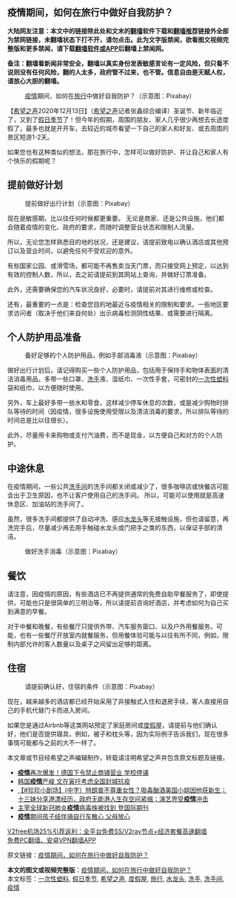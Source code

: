  <h2>疫情期间，如何在旅行中做好自我防护？</h2> <p class="notice"><b>大陆网友注意：本文中的链接除此处和文末的<a href="https://github.com/bannedbook/fanqiang" >翻墙</a>软件下载和<a href="https://github.com/killgcd/justmysocks/blob/master/README.md">翻墙推荐</a>链接外全部为禁网链接，未翻墙状态下打不开，请勿点击。此为文字版禁闻，欲看图文视频完整版和更多禁闻，请下载<a href="https://github.com/bannedbook/fanqiang">翻墙软件或APP</a>后翻墙上禁闻网。</p><p>备注：翻墙看新闻非常安全，翻墙以真实身份发表敏感言论有一定风险，但只看不说则没有任何风险，翻的人太多，政府管不过来，也不管。信息自由是天赋人权，请放心大胆的翻墙。</b></p>  <div class="entry"> <figure><figcaption><a href="https://www.bannedbook.org/bnews/tag/%E7%96%AB%E6%83%85/" class="st_tag internal_tag" rel="tag" title="标签 疫情 下的日志">疫情</a>期间，如何在<a href="https://www.bannedbook.org/bnews/tag/%E6%97%85%E8%A1%8C/" class="st_tag internal_tag" rel="tag" title="标签 旅行 下的日志">旅行</a>中做好自我防护？（示意图：Pixabay）</figcaption></figure> <p>【<span class='wp_keywordlink_affiliate'><a href="https://www.soundofhope.org" title="希望之声" target="_blank">希望之声</a></span>2020年12月13日】（<a href="https://www.bannedbook.org/bnews/tag/%e5%b8%8c%e6%9c%9b%e4%b9%8b%e5%a3%b0/" class="st_tag internal_tag" rel="tag" title="标签 希望之声 下的日志">希望之声</a>记者张鑫综合编译）圣诞节、新年临近了，又到了<a href="https://www.bannedbook.org/bnews/tag/%E5%81%87%E6%97%A5%E5%AD%A3%E8%8A%82/" class="st_tag internal_tag" rel="tag" title="标签 假日季节 下的日志">假日季节</a>了！但今年的假期，周围的朋友、家人几乎很少再想去长途度假了，最多也就是开开车，去较近的城市看望一下自己的家人和好友、或去周围的景区短游1-2天。</p> <p>如果您也有这种类似的想法，那在旅行中，怎样可以做好防护、并让自己和家人有个快乐的假期呢？</p> <h2>提前做好计划</h2> <figure><figcaption>提前做好出行计划（示意图：Pixabay）</figcaption></figure> <p>现在是敏感期，比以往任何时候都更重要。 无论是商家、还是公共设施，他们都会随着疫情的变化、政府的要求，而随时调整营业状态和限制人流量。</p> <p>所以，无论您怎样熟悉目的地的状况，还是建议，请提前致电以确认酒​​店或其他预订以及营业时间，以避免任何不受欢迎的意外。</p>  <p>有些国家公园、或滑雪场，都可能不再售卖当天门票，而只接受网上预定，以达到有效的控制人数，所以，去之前请提前到其网站上查询，并做好订票准备。</p> <p>此外，还需要确保您的汽车状况良好，必要时，请提前对其进行维修或检查。</p> <p>还有，最重要的一点是：检查您目的地最近与疫情相关的限制和要求。一些地区要求访问者（取决于他们来自何处）出示病毒检测阴性结果、或需要进行隔离。</p> <h2>个人防护用品准备</h2> <figure><figcaption>备好足够的个人防护用品，例如手部消毒液（示意图：Pixabay）</figcaption></figure> <p>做好出行计划后，请记得购买一些个人防护用品，包括用于保持手和物体表面的清洁消毒用品。多带一些口罩、<a href="https://www.bannedbook.org/bnews/tag/%E6%B4%97%E6%89%8B/" class="st_tag internal_tag" rel="tag" title="标签 洗手 下的日志">洗手</a>液、湿纸巾、一次性手套，可密封的<a href="https://www.bannedbook.org/bnews/tag/%E4%B8%80%E6%AC%A1%E6%80%A7%E5%A1%91%E6%96%99/" class="st_tag internal_tag" rel="tag" title="标签 一次性塑料 下的日志">一次性塑料</a>袋和纸巾，以方便随时使用。</p>  <p>另外，车上最好多带一些水和零食，这样减少停车休息的次数，或是减少购物时排队等待的时间（因疫情，很多设施使用受限以及清洁消毒的要求，所以排队等待的时间总是比以往很长）。</p> <p>此外，尽量用卡来购物或支付汽油费，而不是现金，以方便自己和对方的个人防护。</p> <h2>中途休息</h2> <p>在疫情期间，一些公共<a href="https://www.bannedbook.org/bnews/tag/%E6%B4%97%E6%89%8B%E9%97%B4/" class="st_tag internal_tag" rel="tag" title="标签 洗手间 下的日志">洗手间</a>的洗手间都关闭或减少了，很多咖啡店或快餐店可能会出于卫生原因，也不让客户使用自己的洗手间。 所以，可能可以使用就是高速休息区、加油站的洗手间了。</p> <p>虽然，很多洗手间都提供了自动冲洗、感应<a href="https://www.bannedbook.org/bnews/tag/%e6%b0%b4%e9%be%99%e5%a4%b4/" class="st_tag internal_tag" rel="tag" title="标签 水龙头 下的日志">水龙头</a>等无接触设施，但也请留意，再洗完手后，尽量减少再去用手触碰水龙头或门把手之类的东西，以保证手部的清洁。</p>  <figure><figcaption>做好洗手消毒（示意图：Pixabay）</figcaption></figure> <h2>餐饮</h2> <p>请注意，因疫情的原因，有些酒店已不再提供通常的免费自助早餐服务了，即使提供，可能也只是很简单的三明治等，所以请提前咨询好酒店，并考虑如何为自己买到满意的早餐。</p> <p>对于中餐和晚餐，有些餐厅只提供外带、汽车服务窗口、以及户外用餐服务。可能，也有一些餐厅开放室内就餐服务，但用餐体验可能与以往有所不同，例如，限制内部允许的客人数量以及桌子之间留出足够的距离。</p> <h2>住宿</h2> <figure><figcaption>请提前确认好，住宿的条件（示意图：Pixabay）</figcaption></figure> <p>现在，越来越多的酒店都已经开始采用了非接触式入住和退房手续，客人直接用自己的手机代替门卡而进入房间。</p> <p>如果您是通过Airbnb等这类网站预定了家庭房间或<a href="https://www.bannedbook.org/bnews/tag/%E5%BA%A6%E5%81%87%E5%B1%8B/" class="st_tag internal_tag" rel="tag" title="标签 度假屋 下的日志">度假屋</a>，请提前与他们确认好，他们是否提供寝具，例如，被子和枕头等，因为实际例子告诉我们，现在很多事情可能都与之前的大不一样了。</p>  <p>本文章或节目经希望之声编辑制作，转载请注明希望之声并包含原文标题及链接。</p> <ul class='op-related-articles' title='相关阅读'> <li><a href='https://www.bannedbook.org/bnews/worldnews/20201214/1447374.html' target='_blank'><b>疫情</b>再次爆发！德国下令禁止商铺营业 学校停课</a></li> <li><a href='https://www.bannedbook.org/bnews/worldnews/20201214/1447257.html' target='_blank'>韩国<b>疫情</b>严峻 文在寅吁考虑全国封城抗疫</a></li> <li><a href='https://www.bannedbook.org/bnews/bannedvideo/20201213/1447162.html' target='_blank'>【#珍珍小剧场】(中字）特朗普不尊重女性？吸毒酗酒美国小姐因他获新生；十三妹分享港漂经历，政府无能港人生存空间紧缩；演艺界受<b>疫情</b>冲击</a></li> <li><a href='https://www.bannedbook.org/bnews/baitai/20201213/1447010.html' target='_blank'>主宰全球新冠肺炎<b>疫情</b>病毒株被找到 登国际期刊</a></li> <li><a href='https://www.bannedbook.org/bnews/worldnews/usa/20201213/1447001.html' target='_blank'><b>疫情</b>期间孩子结伴骑自行车散心 父母放心</a></li> </ul> <p class="texttj"> <a href="https://github.com/bannedbook/fanqiang/wiki/V2ray%E6%9C%BA%E5%9C%BA" target="_blank">V2free机场25%引荐返利：全平台免费SS/V2ray节点+经济套餐高速翻墙</a><br/> <a href="https://github.com/bannedbook/fanqiang/wiki/%E7%A6%81%E9%97%BB%E7%BD%91%E5%AE%89%E5%8D%93%E7%BF%BB%E5%A2%99%E6%96%B0%E9%97%BBAPP" target="_blank">免费PC翻墙、安卓VPN翻墙APP</a></p><p>原文链接：<a class="src_link"  href="https://www.soundofhope.org/post/453325" target="_blank">疫情期间，如何在旅行中做好自我防护？</a></p><a name='sharetosocial'></a>       <div><b>本文的图文或视频完整版</b>：<a href='https://www.bannedbook.org/bnews/comments/20201214/1447412.html'>疫情期间，如何在旅行中做好自我防护？</a></div>  </div><!--END ENTRY--> <div class="postfooter"> <div>本文标签：<a href="https://www.bannedbook.org/bnews/tag/%E4%B8%80%E6%AC%A1%E6%80%A7%E5%A1%91%E6%96%99/" rel="tag">一次性塑料</a>, <a href="https://www.bannedbook.org/bnews/tag/%E5%81%87%E6%97%A5%E5%AD%A3%E8%8A%82/" rel="tag">假日季节</a>, <a href="https://www.bannedbook.org/bnews/tag/%e5%b8%8c%e6%9c%9b%e4%b9%8b%e5%a3%b0/" rel="tag">希望之声</a>, <a href="https://www.bannedbook.org/bnews/tag/%E5%BA%A6%E5%81%87%E5%B1%8B/" rel="tag">度假屋</a>, <a href="https://www.bannedbook.org/bnews/tag/%E6%97%85%E8%A1%8C/" rel="tag">旅行</a>, <a href="https://www.bannedbook.org/bnews/tag/%e6%b0%b4%e9%be%99%e5%a4%b4/" rel="tag">水龙头</a>, <a href="https://www.bannedbook.org/bnews/tag/%E6%B4%97%E6%89%8B/" rel="tag">洗手</a>, <a href="https://www.bannedbook.org/bnews/tag/%E6%B4%97%E6%89%8B%E9%97%B4/" rel="tag">洗手间</a>, <a href="https://www.bannedbook.org/bnews/tag/%E7%96%AB%E6%83%85/" rel="tag">疫情</a></div>  </div><!--END POSTFOOTER--> 